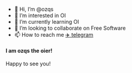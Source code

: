 - 👋 Hi, I’m @ozqs
- 👀 I’m interested in OI
- 🌱 I’m currently learning OI
- 💞️ I’m looking to collaborate on Free Software
- 📫 How to reach me [:airplane: telegram](t.me/tozqs)

#### I am ozqs the oier!

Happy to see you!

<!---
ozqs/ozqs is a ✨ special ✨ repository because its `README.md` (this file) appears on your GitHub profile.
You can click the Preview link to take a look at your changes.
--->
